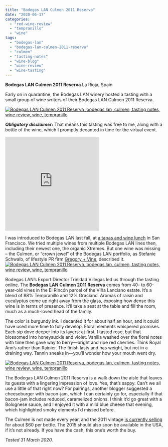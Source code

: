 ```yaml
---
title: "Bodegas LAN Culmen 2011 Reserva"
date: "2020-06-17"
categories:
  - "red-wine-review"
  - "tempranillo"
  - "wine"
tags:
  - "bodegas-lan"
  - "bodegas-lan-culmen-2011-reserva"
  - "culmen"
  - "tasting-notes"
  - "wine-blog"
  - "wine-review"
  - "wine-tasting"
---
```


**Bodegas LAN Culmen 2011 Reserva** La Rioja, Spain

Early on in quarantine, the Bodegas LAN winery hosted a tasting with a small group of wine writers of their Bodegas LAN Culmen 2011 Reserva.

[![Bodegas LAN Culmen 2011 Reserva, bodegas lan, culmen, tasting notes, wine review, wine, tempranillo](https://thegourmez-wpmedia.s3.amazonaws.com/2020/06/Culmen-Bodegas-LAN-004-375x500.jpg)](https://thegourmez-wpmedia.s3.amazonaws.com/2020/06/Culmen-Bodegas-LAN-004.jpg)

**_Obligatory disclaimer:_** That means this tasting was free to me, along with a bottle of the wine, which I promptly decanted in time for the virtual event.

<iframe style="border: none; overflow: hidden;" src="https://www.facebook.com/plugins/video.php?href=https%3A%2F%2Fwww.facebook.com%2Fthegourmez%2Fvideos%2F10157237894749607%2F&amp;show_text=0&amp;width=476" width="300" height="300" frameborder="0" scrolling="no" align="center" allowfullscreen="allowfullscreen"><span style="display: inline-block; width: 0px; overflow: hidden; line-height: 0;" data-mce-type="bookmark" class="mce_SELRES_start">﻿</span></iframe>

I was introduced to Bodegas LAN last fall, at [a tapas and wine lunch](https://thegourmez.com/2019/11/13/bodegas-lan-winery-rioja/) in San Francisco. We tried multiple wines from multiple Bodegas LAN lines then, including their newest one, the organic Xtrèmes. But one wine was missing – the Culmen, or “crown jewel” of the Bodegas LAN portfolio, as Stefanie Schwalb, of lifestyle PR firm [Gregory + Vine](https://www.gregoryvine.com/), described it.[![Bodegas LAN Culmen 2011 Reserva, bodegas lan, culmen, tasting notes, wine review, wine, tempranillo](https://thegourmez-wpmedia.s3.amazonaws.com/2020/06/Culmen-Bodegas-LAN-002-375x500.jpg)](https://thegourmez-wpmedia.s3.amazonaws.com/2020/06/Culmen-Bodegas-LAN-002.jpg)

Bodegas LAN’s Export Director Trinidad Villegas led us through the tasting online. The **Bodegas LAN Culmen 2011 Reserva** comes from 40- to 60-year-old vines in the El Rincón parcel of the Viña Lanciano estate. It’s a blend of 88% Tempranillo and 12% Graciano. Aromas of raisin and eucalyptus come up right away from the glass, exposing how dense this wine is in terms of presence. It’ll take a seat at the table and fill the room, much as a much-loved head of the family.

The color is burgundy ink. I decanted it for about half an hour, and it could have used more time to fully develop. Floral elements whispered promises. Each sip dove deeper into its layers: at first, I tasted rose, but that blossomed into honeysuckle and violet. Vanilla washed over the floral notes with time then gave way to berry—bright and ripe red cherries. Think Royal Ann’s rather than Rainier. The finish lasts and has weight, but not in a draining way. Tannin sneaks in—you’ll wonder how your mouth went dry.

[![Bodegas LAN Culmen 2011 Reserva, bodegas lan, culmen, tasting notes, wine review, wine, tempranillo](https://thegourmez-wpmedia.s3.amazonaws.com/2020/06/Culmen-Bodegas-LAN-005-375x500.jpg)](https://thegourmez-wpmedia.s3.amazonaws.com/2020/06/Culmen-Bodegas-LAN-005.jpg)

The Bodegas LAN Culmen 2011 Reserva is a walk down the aisle that leaves its guests with a lingering impression of love. Yes, that’s sappy. Can’t we all use a little of that right now? For pairings, another blogger suggested a cheeseburger with bacon-jam, which I can certainly go for, especially if that bacon-jam includes reduced, caramelized onions. I think it’d go great with a Bolognese sauce, and I enjoyed it with a mild blue cheese that evening, which highlighted smoky elements I’d missed before.

The Culmen is not made every year, and the 2011 vintage [is currently selling](https://www.wine-searcher.com/find/lan+culmen+rsrv+doca+rioja+spain/2011) for about $60 per bottle. The 2015 should also soon be available in the USA, if it’s not already. If you have the cash, this one’s worth the buy.

_Tasted 31 March 2020._
